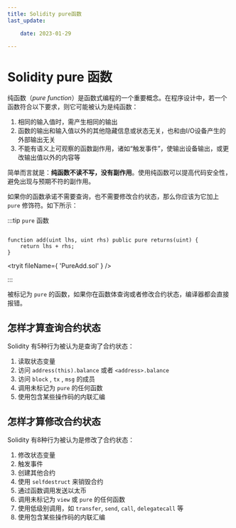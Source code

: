 ```yaml
---
title: Solidity pure函数
last_update:

    date: 2023-01-29

---
```


# Solidity pure 函数

纯函数（*pure function*）是函数式编程的一个重要概念。在程序设计中，若一个函数符合以下要求，则它可能被认为是纯函数：

1. 相同的输入值时，需产生相同的输出
2. 函数的输出和输入值以外的其他隐藏信息或状态无关，也和由I/O设备产生的外部输出无关
3. 不能有语义上可观察的函数副作用，诸如“触发事件”，使输出设备输出，或更改输出值以外的内容等

简单而言就是：**纯函数不读不写，没有副作用**。使用纯函数可以提高代码安全性，避免出现与预期不符的副作用。

如果你的函数承诺不需要查询，也不需要修改合约状态，那么你应该为它加上 `pure` 修饰符。如下所示：

:::tip `pure` 函数

```solidity

function add(uint lhs, uint rhs) public pure returns(uint) {
    return lhs + rhs;
}

```

<tryit fileName={ 'PureAdd.sol' } />

:::

被标记为 `pure` 的函数，如果你在函数体查询或者修改合约状态，编译器都会直接报错。

## 怎样才算查询合约状态

Solidity 有5种行为被认为是查询了合约状态：

1. 读取状态变量
2. 访问  `address(this).balance` 或者 `<address>.balance`
3. 访问 `block` , `tx` , `msg` 的成员
4. 调用未标记为 `pure` 的任何函数
5. 使用包含某些操作码的内联汇编

## 怎样才算修改合约状态

Solidity 有8种行为被认为是修改了合约状态：

1. 修改状态变量
2. 触发事件
3. 创建其他合约
4. 使用 `selfdestruct` 来销毁合约
5. 通过函数调用发送以太币
6. 调用未标记为 `view` 或 `pure` 的任何函数
7. 使用低级别调用，如 `transfer`, `send`, `call`, `delegatecall` 等
8. 使用包含某些操作码的内联汇编
